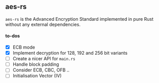 ## aes-rs

`aes-rs` is the Advanced Encryption Standard implemented in pure Rust without any external dependencies. 


#### to-dos

- [x] ECB mode
- [x] Implement decryption for 128, 192 and 256 bit variants
- [ ] Create a nicer API for `main.rs`
- [ ] Handle block padding
- [ ] Consider ECB, CBC, OFB ..
- [ ] Initialisation Vector (IV)
